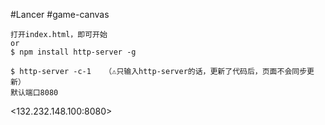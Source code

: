 #Lancer
#game-canvas
```
打开index.html，即可开始
or 
$ npm install http-server -g

$ http-server -c-1   （⚠️只输入http-server的话，更新了代码后，页面不会同步更新）
默认端口8080

```
<132.232.148.100:8080>
